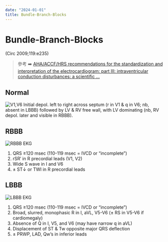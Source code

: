 ```yaml
---
date: "2024-01-01"
title: Bundle-Branch-Blocks
---
```



# Bundle-Branch-Blocks

(Circ 2009;119:e235)

> 參考 ➡️ [AHA/ACCF/HRS recommendations for the standardization and interpretation of the electrocardiogram: part III: intraventricular conduction disturbances: a scientific …](https://www.ahajournals.org/doi/abs/10.1161/CIRCULATIONAHA.108.191095)

## Normal

![V1,V6](https://i.imgur.com/93o0KE6.png)
Initial depol. left to right across septum (r in V1 & q in V6; nb, absent in LBBB) followed by LV & RV free wall, with LV dominating (nb, RV depol. later and visible in RBBB).

## RBBB

![RBBB EKG](https://i.imgur.com/K5yt4gf.png)

1. QRS ≥120 msec (110-119 msec = IVCD or “incomplete”)
2. rSR′ in R precordial leads (V1, V2)
3. Wide S wave in I and V6
4. ± ST↓ or TWI in R precordial leads

## LBBB

![LBBB EKG](https://i.imgur.com/ghxfU9G.png)

1. QRS ≥120 msec (110-119 msec = IVCD or “incomplete”)
2. Broad, slurred, monophasic R in I, aVL, V5-V6 (± RS in V5-V6 if cardiomegaly)
3. Absence of Q in I, V5, and V6 (may have narrow q in aVL)
4. Displacement of ST & Tw opposite major QRS deflection
5. ± PRWP, LAD, Qw’s in inferior leads

